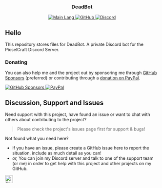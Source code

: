 <!-- Tag line -->
<h3 align="center">DeadBot</h3>

<!-- Badges -->
<p align="center">
    <a href="https://shields.io/" target="_blank">
        <img src="https://img.shields.io/github/languages/top/bwhybrow23/DeadBot?color=brightgreenn" alt="Main Lang"/>
    </a>
     <a href="https://github.com/users/bwhybrow23" target="_blank">
        <img src="https://img.shields.io/badge/GitHub-bwhybrow23-blue.svg?logo=github&logoColor=FFF" alt="GitHub"/>
  </a>
    <a href="http://discord.benwhybrow.com/" target="_blank">
    <img src="https://img.shields.io/discord/657658276464295986?color=blueviolet&label=Discord" alt="Discord" />
    </a>
</p>

<!-- Content -->
## Hello

This repository stores files for DeadBot. A private Discord bot for the PicselCraft Discord Server.

### Donating

You can also help me and the project out by sponsoring me through [GitHub Sponsors](https://github.com/users/bwhybrow23/sponsorship) (preferred) or contributing through a [donation on PayPal](http://paypal.benwhybrow.com/).
<p>
    <a href="https://github.com/users/bwhybrow23/sponsorship" target="_blank">
        <img src="https://img.shields.io/badge/GitHub%20Sponsors-bwhybrow23-blue.svg?logo=github&logoColor=FFF" alt="GitHub Sponsors"/>
    <a href="http://paypal.benwhybrow.com/" target="_blank">
        <img src="https://img.shields.io/badge/PayPal-Ben%20Whybrow-blue.svg?logo=paypal&logoColor=00457C" alt="PayPal"/>
    </a>
</p>

<!-- Discussion & Support -->
## Discussion, Support and Issues

Need support with this project, have found an issue or want to chat with others about contributing to the project?
> Please check the project's issues page first for support & bugs!

Not found what you need here?

* If you have an issue, please create a GitHub issue here to report the situation, include as much detail as you can!
* _or,_ You can join my Discord server and talk to one of the support team (or me) in order to get help with this project and other projects on my GitHub. 

<a href="http://discord.benwhybrow.com/" target="_blank">
    <img src="https://img.shields.io/discord/657658276464295986?color=blueviolet&label=Discord" alt="Discord" height="25">
</a>
